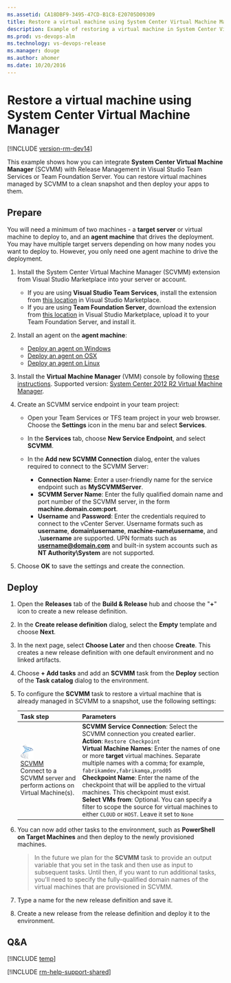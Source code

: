 ```yaml
---
ms.assetid: CA18DBF9-3495-47CD-B1C8-E20705D09309
title: Restore a virtual machine using System Center Virtual Machine Manager (SCVMM) from Release Management in Visual Studio Team Services or Microsoft Team Foundation Server
description: Example of restoring a virtual machine in System Center Virtual Machine Manager (SCVMM) to a clean snapshot from Release Management in Visual Studio Team Services (VSTS) or Microsoft Team Foundation Server (TFS)
ms.prod: vs-devops-alm
ms.technology: vs-devops-release
ms.manager: douge
ms.author: ahomer
ms.date: 10/20/2016
---
```


# Restore a virtual machine using System Center Virtual Machine Manager

[!INCLUDE [version-rm-dev14](../../_shared/version-rm-dev14.md)]

This example shows how you can integrate **System 
Center Virtual Machine Manager** (SCVMM) with Release Management in 
Visual Studio Team Services or Team Foundation Server. You can restore 
virtual machines managed by SCVMM to a clean snapshot and 
then deploy your apps to them.

## Prepare

You will need a minimum of two machines - a **target server** 
or virtual machine to deploy to, and an **agent machine** that 
drives the deployment. You may have multiple target 
servers depending on how many nodes you want to 
deploy to. However, you only need one agent 
machine to drive the deployment.

1. Install the System Center Virtual Machine Manager (SCVMM) extension
   from Visual Studio Marketplace into your server or account.

   * If you are using **Visual Studio Team Services**,
     install the extension from [this location](https://marketplace.visualstudio.com/items?itemName=ms-vscs-rm.scvmmapp)
     in Visual Studio Marketplace.
   * If you are using **Team Foundation Server**, download
     the extension from [this location](https://marketplace.visualstudio.com/items?itemName=ms-vscs-rm.scvmmapp)
     in Visual Studio Marketplace, upload it to your
     Team Foundation Server, and install it.<p />

1. Install an agent on the **agent machine**:

   * [Deploy an agent on Windows](../../actions/agents/v2-windows.md)
   * [Deploy an agent on OSX](../../actions/agents/v2-osx.md)
   * [Deploy an agent on Linux](../../actions/agents/v2-linux.md)<p />

1. Install the **Virtual Machine Manager** (VMM) console by
   following [these instructions](https://technet.microsoft.com/library/gg610627.aspx).
   Supported version: [System Center 2012 R2 Virtual Machine Manager](https://technet.microsoft.com/library/hh546785.aspx).

1. Create an SCVMM service endpoint in your team project:

   * Open your Team Services or TFS team project in 
     your web browser. Choose the **Settings** icon in the menu bar and select **Services**.

   * In the **Services** tab, choose **New Service Endpoint**, and select **SCVMM**.

   * In the **Add new SCVMM Connection** 
     dialog, enter the values required to connect to the 
     SCVMM Server:

     - **Connection Name**: Enter a user-friendly name 
       for the service endpoint such as **MySCVMMServer**.
     - **SCVMM Server Name**: Enter the fully qualified domain 
       name and port number of the SCVMM server, in the form **machine.domain.com:port**.
     - **Username** and **Password**: Enter the credentials
       required to connect to the vCenter Server. Username formats such as **username**, **domain\username**,
       **machine-name\\username**, and **.\\username** are supported.
       UPN formats such as **username@domain.com** and built-in system 
       accounts such as **NT Authority\\System** are not supported.<p />

1. Choose **OK** to save the settings and create the connection.

## Deploy

1. Open the **Releases** tab of the **Build &amp; Release** hub and choose the
   "**+**" icon to create a new release definition.

1. In the **Create release definition** dialog, 
   select the **Empty** template and choose **Next**.

1. In the next page, select **Choose Later** and then choose **Create**.
   This creates a new release definition with one 
   default environment and no linked artifacts.

1. Choose **+ Add tasks** and add an **SCVMM** task 
   from the **Deploy** section of the **Task catalog** 
   dialog to the environment.

1. To configure the **SCVMM** task to restore a 
   virtual machine that is already managed in SCVMM to 
   a snapshot, use the following settings:

   | Task step | Parameters |
   | --------- | ---------- |
   | ![SCVMM](_img/scvmm/scvmm-icon.png)<br/>[SCVMM](https://marketplace.visualstudio.com/items?itemName=ms-vscs-rm.scvmmapp)<br/>Connect to a SCVMM server and perform actions on Virtual Machine(s). | **SCVMM Service Connection**: Select the SCVMM connection you created earlier.<br/>**Action**: `Restore Checkpoint`<br/>**Virtual Machine Names**: Enter the names of one or more **target** virtual machines. Separate multiple names with a comma; for example, `fabrikamdev,fabrikamqa,prod05`<br/>**Checkpoint Name**: Enter the name of the checkpoint that will be applied to the virtual machines. This checkpoint must exist.<br/>**Select VMs from**: Optional. You can specify a filter to scope the source for virtual machines to either `CLOUD` or `HOST`. Leave it set to `None` |

1. You can now add other tasks to the environment, 
   such as **PowerShell on Target Machines** and then 
   deploy to the newly provisioned machines.

   > In the future we plan for the **SCVMM** task 
   to provide an output variable that you
   set in the task and then use as input to subsequent
   tasks. Until then, if you want to run additional tasks, 
   you'll need to specify the fully-qualified domain 
   names of the virtual machines that are provisioned 
   in SCVMM.

1. Type a name for the new release definition and save it.

1. Create a new release from the release definition
   and deploy it to the environment.

## Q&A

<!-- BEGINSECTION class="md-qanda" -->

[!INCLUDE [temp](../../_shared/qa-versions.md)]

<!-- ENDSECTION -->

[!INCLUDE [rm-help-support-shared](../../_shared/rm-help-support-shared.md)]
